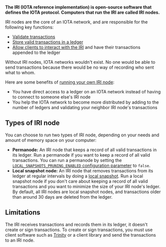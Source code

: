**The IRI (IOTA reference implementation) is open-source software that defines the IOTA protocol. Computers that run the IRI are called IRI nodes.**

IRI nodes are the core of an IOTA network, and are responsible for the following key functions:

- [Validate transactions](concepts/transaction-validation.md)
- [Store valid transactions in a ledger](concepts/the-ledger.md)
- [Allow clients to interact with the IRI](how-to-guides/interact-with-the-iri.md) and have their transactions appended to the ledger

Without IRI nodes, IOTA networks wouldn't exist. No one would be able to send transactions because there would be no way of recording who sent what to whom.

Here are some benefits of [running your own IRI node](how-to-guides/run-the-iri.md):

- You have direct access to a ledger on an IOTA network instead of having to connect to someone else's IRI node
- You help the IOTA network to become more distributed by adding to the number of ledgers and validating your neighbor IRI node's transactions

## Types of IRI node

You can choose to run two types of IRI node, depending on your needs and amount of memory space on your computer:

- **Permanode:** An IRI node that keeps a record of all valid transactions in its ledger. Run a permanode if you want to keep a record of all valid transactions. You can run a permanode by setting the [`LOCAL_SNAPSHOTS_PRUNING_ENABLED` configuration parameter](references/iri-configuration-options#local-snapshots-pruning-enabled) to `false`.
- **Local snapshot node:** An IRI node that removes transactions from its ledger at regular intervals by doing a [local snapshot](concepts/local-snapshot.md). Run a local snapshot node if you don't care about keeping a record of all valid transactions and you want to minimize the size of your IRI node's ledger. By default, all IRI nodes are local snapshot nodes, and transactions older than around 30 days are deleted from the ledger.

## Limitations

The IRI receives transactions and records them in its ledger, it doesn't create or sign transactions. To create or sign transactions, you must use client software such as [Trinity](root://trinity/introduction/overview.md) or a client library and send the transactions to an IRI node.
